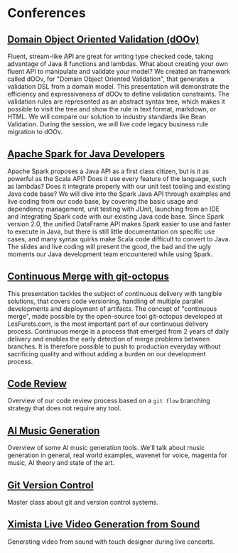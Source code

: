 # Conferences

## [Domain Object Oriented Validation (dOOv)](domain-object-oriented-validation-doov)

Fluent, stream-like API are great for writing type checked code, taking advantage of Java 8 functions and lambdas. What about creating your own fluent API to manipulate and validate your model? We created an framework called dOOv, for "Domain Object Oriented Validation", that generates a validation DSL from a domain model. This presentation will demonstrate the efficiency and expressiveness of dOOv to define validation constraints. The validation rules are represented as an abstract syntax tree, which makes it possible to visit the tree and show the rule in text format, markdown, or HTML. We will compare our solution to industry standards like Bean Validation. During the session, we will live code legacy business rule migration to dOOv.

## [Apache Spark for Java Developers](apache-spark-for-java-developers)

Apache Spark proposes a Java API as a first class citizen, but is it as powerful as the Scala API? Does it use every feature of the language, such as lambdas? Does it integrate properly with our unit test tooling and existing Java code base? We will dive into the Spark Java API through examples and live coding from our code base, by covering the basic usage and dependency management, unit testing with JUnit, launching from an IDE and integrating Spark code with our existing Java code base. Since Spark version 2.0, the unified DataFrame API makes Spark easier to use and faster to execute in Java, but there is still little documentation on specific use cases, and many syntax quirks make Scala code difficult to convert to Java. The slides and live coding will present the good, the bad and the ugly moments our Java development team encountered while using Spark.

## [Continuous Merge with git-octopus](continuous-merge-git-octopus)

This presentation tackles the subject of continuous delivery with tangible solutions, that covers code versioning, handling of multiple parallel developments and deployment of artifacts. The concept of "continuous merge", made possible by the open-source tool git-octopus developed at LesFurets.com, is the most important part of our continuous delivery process. Continuous merge is a process that emerged from 2 years of daily delivery and enables the early detection of merge problems between branches. It is therefore possible to push to production everyday without sacrificing quality and without adding a burden on our development process.

## [Code Review](code-review)

Overview of our code review process based on a `git flow` branching strategy that does not require any tool.

## [AI Music Generation](ai-music-generation)

Overview of some AI music generation tools. We'll talk about music generation in general, real world examples, wavenet for voice, magenta for music, AI theory and state of the art.

## [Git Version Control](git-gestion-version)

Master class about git and version control systems.

## [Ximista Live Video Generation from Sound](ximista-live-video-generation-from-sound)

Generating video from sound with touch designer during live concerts.

